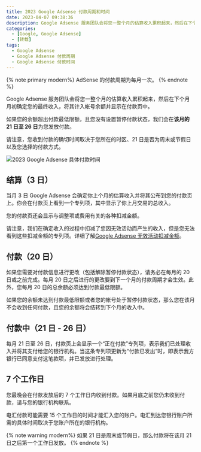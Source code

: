 ```yaml
---
title: 2023 Google Adsense 付款周期和时间
date: 2023-04-07 09:38:36
description: Google Adsense 服务团队会将您一整个月的估算收入累积起来，然后在下个月月初确定您的最终收入，将其计入帐号余额并显示在付款页中。如果您的余额超出付款最低限额，且您没有设置暂停付款状态，我们会在该月的 21 日至 26 日为您发放付款。
categories:
  - [Google, Google Adsense]
  - [转载]
tags:
  - Google Adsense
  - Google Adsense 付款周期
  - Google Adsense 付款时间
---
```


{% note primary modern%}
AdSense 的付款周期为每月一次。
{% endnote %}

<ins class="adsbygoogle" style="display:block; text-align:center;"  data-ad-layout="in-article" data-ad-format="fluid" data-ad-client="ca-pub-7962287588031867" data-ad-slot="2542544532"></ins><script> (adsbygoogle = window.adsbygoogle || []).push({});</script>

Google Adsense 服务团队会将您一整个月的估算收入累积起来，然后在下个月月初确定您的最终收入，将其计入帐号余额并显示在付款页中。

如果您的余额超出付款最低限额，且您没有设置暂停付款状态，我们会在**该月的 21 日至 26 日**为您发放付款。

请注意，您收到付款的确切时间取决于您所在的时区、21 日是否为周末或节假日以及您选择的付款方式。

![2023 Google Adsense 具体付款时间](https://cdn.jsdelivr.net/gh/youngjuning/images@main/1680831939815.png)

## 结算（3 日）

当月 3 日 Google Adsense 会确定你上个月的估算收入并将其公布到您的付款页上。你会在付款页上看到一个专列项，其中显示了你上月交易的总收入。

您的付款页还会显示与调整项或费用有关的各种扣减金额。

请注意，我们在确定收入的过程中扣减了您因无效活动而产生的收入，但是您无法看到这些扣减金额的专列项。详细了解[Google Adsense 无效活动扣减金额](https://support.google.com/adsense/answer/2808531)。

## 付款（20 日）

如果您需要对付款信息进行更改（包括解除暂停付款状态），请务必在每月的 20 日或之前完成。每月 20 日之后进行的更改要到下一个月的付款周期才会生效。此外，您每月 20 日的总余额必须达到付款最低限额。

如果您的余额未达到付款最低限额或者您的帐号处于暂停付款状态，那么您在该月不会收到任何付款，且您的余额将会结转到下个月的收入中。

## 付款中（21 日 - 26 日）

每月 21 日至 26 日，付款页上会显示一个“正在付款”专列项，表示我们已处理收入并将其支付给您的银行机构。当这条专列项更新为“付款已发出”时，即表示我方银行已同意支付这笔款项，并已发放进行处理。

## 7 个工作日

您最晚会在付款发放后的 7 个工作日内收到付款。如果月底之前您仍未收到付款，请与您的银行机构联系。

电汇付款可能需要 15 个工作日的时间才能汇入您的账户。电汇到达您银行账户所需的具体时间取决于您账户所在的银行机构。

{% note warning modern%}
如果 21 日是周末或节假日，那么付款将在该月 21 日之后第一个工作日发放。
{% endnote %}
